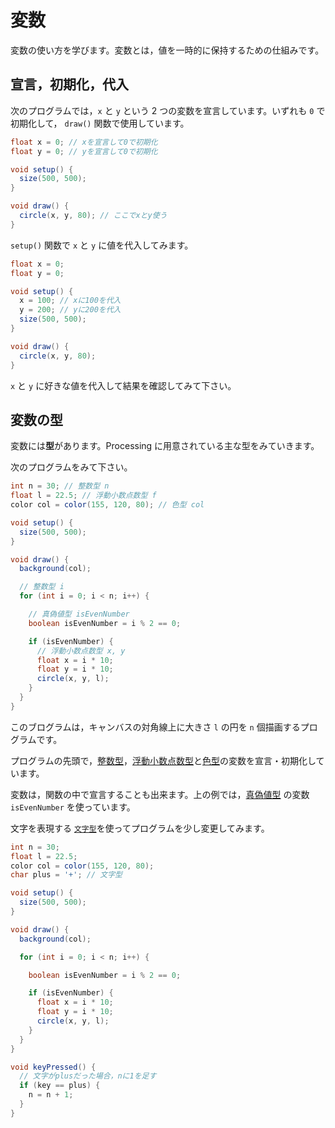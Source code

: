 # 変数

変数の使い方を学びます。変数とは，値を一時的に保持するための仕組みです。

## 宣言，初期化，代入

次のプログラムでは，`x` と `y` という 2 つの変数を宣言しています。いずれも `0` で初期化して， `draw()` 関数で使用しています。

```java
float x = 0; // xを宣言して0で初期化
float y = 0; // yを宣言して0で初期化

void setup() {
  size(500, 500);
}

void draw() {
  circle(x, y, 80); // ここでxとy使う
}
```

`setup()` 関数で `x` と `y` に値を代入してみます。

```java
float x = 0;
float y = 0;

void setup() {
  x = 100; // xに100を代入
  y = 200; // yに200を代入
  size(500, 500);
}

void draw() {
  circle(x, y, 80);
}
```

`x` と `y` に好きな値を代入して結果を確認してみて下さい。

## 変数の型

変数には**型**があります。Processing に用意されている主な型をみていきます。

次のプログラムをみて下さい。

```java
int n = 30; // 整数型 n
float l = 22.5; // 浮動小数点数型 f
color col = color(155, 120, 80); // 色型 col

void setup() {
  size(500, 500);
}

void draw() {
  background(col);

  // 整数型 i
  for (int i = 0; i < n; i++) {

    // 真偽値型 isEvenNumber
    boolean isEvenNumber = i % 2 == 0;

    if (isEvenNumber) {
      // 浮動小数点数型 x, y
      float x = i * 10;
      float y = i * 10;
      circle(x, y, l);
    }
  }
}
```

このブログラムは，キャンバスの対角線上に大きさ `l` の円を `n` 個描画するプログラムです。

プログラムの先頭で，[整数型](https://processing.org/reference/int.html)，[浮動小数点数型](https://processing.org/reference/float.html)と[色型](https://processing.org/reference/color_datatype.html)の変数を宣言・初期化しています。

変数は，関数の中で宣言することも出来ます。上の例では，[真偽値型](https://processing.org/reference/boolean.html) の変数 `isEvenNumber` を使っています。

文字を表現する [`文字型`](https://processing.org/reference/char.html)を使ってプログラムを少し変更してみます。

```java
int n = 30;
float l = 22.5;
color col = color(155, 120, 80);
char plus = '+'; // 文字型

void setup() {
  size(500, 500);
}

void draw() {
  background(col);

  for (int i = 0; i < n; i++) {

    boolean isEvenNumber = i % 2 == 0;

    if (isEvenNumber) {
      float x = i * 10;
      float y = i * 10;
      circle(x, y, l);
    }
  }
}

void keyPressed() {
  // 文字がplusだった場合，nに1を足す
  if (key == plus) {
    n = n + 1;
  }
}
```
